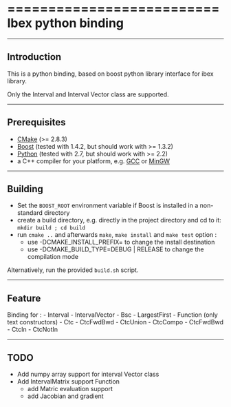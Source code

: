 ==========================
Ibex python binding
==========================

--------------------------
Introduction
--------------------------
This is a python binding, based on boost python library interface for 
ibex library.

Only the Interval and Interval Vector class are supported.

--------------------------
Prerequisites
--------------------------

+ [CMake](http://www.cmake.org "CMake project page") (>= 2.8.3)
+ [Boost](http://www.boost.org/ "Boost project page") (tested with 1.4.2, but should work with >= 1.3.2)
+ [Python](http://www.python.org "Python home page") (tested with 2.7, but should work with >= 2.2)
+ a C++ compiler for your platform, e.g. [GCC](http://gcc.gnu.org "GCC home") or [MinGW](http://www.mingw.org "Minimalist GNU for Windows")

--------------------------
Building
--------------------------
+ Set the `BOOST_ROOT` environment variable if Boost is installed in a non-standard directory
+ create a build directory, e.g. directly in the project directory and cd to it: `mkdir build ; cd build`
+ run `cmake ..` and afterwards `make`, `make install` and `make test`
option : 
	- use -DCMAKE_INSTALL_PREFIX= to change the install destination
	- use -DCMAKE_BUILD_TYPE=DEBUG | RELEASE to change the compilation mode

Alternatively, run the provided `build.sh` script.

--------------------------
Feature
--------------------------
Binding for :
	- Interval
	- IntervalVector
	- Bsc
	- LargestFirst
	- Function (only text constructors)
	- Ctc
	- CtcFwdBwd
	- CtcUnion
	- CtcCompo
	- CtcFwdBwd
	- CtcIn
	- CtcNotIn

--------------------------
TODO
--------------------------
- Add numpy array support for interval Vector class
- Add IntervalMatrix support
Function
	- add Matric evaluation support
	- add Jacobian and gradient

	